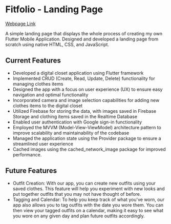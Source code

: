 # Fitfolio - Landing Page
[Webpage Link](https://jakac13.github.io/fitfolio/)

A simple landing page that displays the whole process of creating my own Flutter Mobile Application. Designed and developed a landing page from scratch using native HTML, CSS, and JavaScript.


## Current Features
- Developed a digital closet application using Flutter framework
- Implemented CRUD (Create, Read, Update, Delete) functionality for managing clothes items
- Designed the app with a focus on user experience (UX) to ensure easy navigation and optimal functionality
- Incorporated camera and image selection capabilities for adding new clothes items to the digital closet
- Utilized Firebase for storing the data, with images saved in Firebase Storage and clothing items saved in the Realtime Database
- Enabled user authentication with Google sign-in functionality
- Employed the MVVM (Model-View-ViewModel) architecture pattern to improve scalability and maintainability of the codebase
- Managed the application state using the Provider package to ensure a streamlined user experience
- Cached images using the cached_network_image package for improved performance.

## Future Features
- Outfit Creation: With our app, you can create new outfits using your saved clothes. This feature will help you experiment with new looks and put together outfits that you may not have thought of before.
- Tagging and Calendar: To help you keep track of what you've worn, our app also allows you to tag outfits with the date you wore them. You can then view your tagged outfits on a calendar, making it easy to see what you wore on any given day and plan future outfits accordingly.

